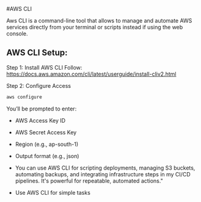 #AWS CLI

Aws CLI is a command-line tool that allows to manage and automate AWS services directly from your terminal or scripts instead if using the web console.

## AWS CLI Setup:
Step 1: Install AWS CLI
Follow: https://docs.aws.amazon.com/cli/latest/userguide/install-cliv2.html

Step 2: Configure Access

```bash
aws configure
```
You’ll be prompted to enter:

- AWS Access Key ID
- AWS Secret Access Key
- Region (e.g., ap-south-1)
- Output format (e.g., json)

- You can use AWS CLI for scripting deployments, managing S3 buckets, automating backups, and integrating infrastructure steps in my CI/CD pipelines. It's powerful for repeatable, automated actions."

- Use AWS CLI for simple tasks